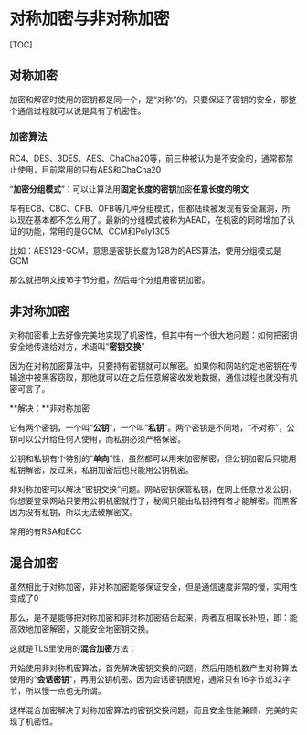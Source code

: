 # 对称加密与非对称加密

[TOC]

## 对称加密

加密和解密时使用的密钥都是同一个，是“对称”的。只要保证了密钥的安全，那整个通信过程就可以说是具有了机密性。

### 加密算法

RC4、DES、3DES、AES、ChaCha20等，前三种被认为是不安全的，通常都禁止使用，目前常用的只有AES和ChaCha20

“**加密分组模式**”：可以让算法用**固定长度的密钥**加密**任意长度的明文**

早有ECB、CBC、CFB、OFB等几种分组模式，但都陆续被发现有安全漏洞，所以现在基本都不怎么用了。最新的分组模式被称为AEAD，在机密的同时增加了认证的功能，常用的是GCM、CCM和Poly1305

比如：AES128-GCM，意思是密钥长度为128为的AES算法，使用分组模式是GCM

那么就把明文按16字节分组，然后每个分组用密钥加密。

## 非对称加密

对称加密看上去好像完美地实现了机密性，但其中有一个很大地问题：如何把密钥安全地传递给对方，术语叫“**密钥交换**”

因为在对称加密算法中，只要持有密钥就可以解密。如果你和网站约定地密钥在传输途中被黑客窃取，那他就可以在之后任意解密收发地数据，通信过程也就没有机密可言了。

**解决：**非对称加密

它有两个密钥，一个叫“**公钥**”，一个叫“**私钥**”。两个密钥是不同地，“不对称”，公钥可以公开给任何人使用，而私钥必须严格保密。

公钥和私钥有个特别的“**单向**”性，虽然都可以用来加密解密，但公钥加密后只能用私钥解密，反过来，私钥加密后也只能用公钥机密。

非对称加密可以解决“密钥交换”问题。网站密钥保管私钥，在网上任意分发公钥，你想要登录网站只要用公钥机密就行了，秘闻只能由私钥持有者才能解密。而黑客因为没有私钥，所以无法破解密文。

常用的有RSA和ECC

## 混合加密

虽然相比于对称加密，非对称加密能够保证安全，但是通信速度非常的慢，实用性变成了0

那么，是不是能够把对称加密和非对称加密结合起来，两者互相取长补短，即：能高效地加密解密，又能安全地密钥交换。

这就是TLS里使用的**混合加密**方法：

开始使用非对称机密算法，首先解决密钥交换的问题，然后用随机数产生对称算法使用的“**会话密钥**”，再用公钥机密。因为会话密钥很短，通常只有16字节或32字节，所以慢一点也无所谓。

这样混合加密解决了对称加密算法的密钥交换问题，而且安全性能兼顾，完美的实现了机密性。